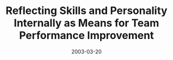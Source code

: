 ---
abstract: ''
authors:
- Wolfgang Zuser
- Thomas Grechenig
date: '2003-03-20'
featured: false
links:
- name: Publik
  url: https://publik.tuwien.ac.at/showentry.php?ID=138183&lang=2
publication_types:
- '1'
publishDate: '2003-03-20'
title: Reflecting Skills and Personality Internally as Means for Team Performance
  Improvement
url_pdf: ''
---
